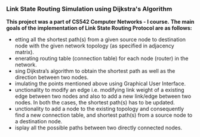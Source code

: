<h3>Link State Routing Simulation using Dijkstra's Algorithm</h3>
<b>This project was a part of CS542 Computer Networks - I course.</b>
<b>The main goals of the implementation of Link State Routing Protocol are as follows:</b>
<ul>
<li>etting all the shortest path(s) from a given source node to destination node with the given network topology (as specified in adjacency matrix).</li>
<li>enerating routing table (connection table) for each node (router) in the network.</li>
<li>sing Dijkstra’s algorithm to obtain the shortest path as well as the direction between two nodes.</li>
<li>imulating the points mentioned above using Graphical User Interface.</li>
<li>unctionality to modify an edge i.e. modifying link weight of a existing edge between two nodes and also to add a new link/edge between two nodes. In both the cases, the shortest path(s) has to be updated.</li>
<li>unctionality to add a node to the existing topology and consequently find a new connection table, and shortest path(s) from a source node to a destination node.</li>
<li>isplay all the possible paths between two directly connected nodes.</li>
</ul>
